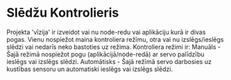 # Slēdžu Kontrolieris
Projekta 'vīzija' ir izveidot vai nu node-redu vai aplikāciju kurā ir divas pogas. Vienu nospiežot maina kontroliera režīmu, otra vai nu izslēgs/ieslēgs slēdzi vai nedarīs neko bastoties uz režima.
Kontroliera režimi ir:
Manuāls - Šajā režimā nospiežot pogu (aplikācijā/node-redā) ar servo palīdzību ieslēgs vai izslēgs slēdzi.
Automātisks - Šajā režīmā servo darbosies uz kustības sensoru un automatiski ieslēgs vai izslēgs slēdzi.
